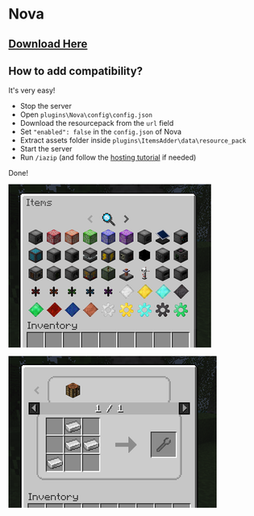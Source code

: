 # Nova

## [Download Here](https://www.spigotmc.org/resources/nova-%E2%9C%A8-custom-blocks-%E2%9C%85-items-%E2%9C%85-guis-%E2%9C%85-modpack-like-fully-configurable.93648/)

## How to add compatibility?

It's very easy!

* Stop the server
* Open `plugins\Nova\config\config.json`
* Download the resourcepack from the `url` field
* Set `"enabled": false` in the `config.json` of Nova
* Extract assets folder inside `plugins\ItemsAdder\data\resource_pack`
* Start the server
* Run `/iazip` (and follow the [hosting tutorial](../../plugin-usage/resourcepack-hosting/) if needed)

Done!

![](<../../.gitbook/assets/immagine (122).png>)

![](<../../.gitbook/assets/immagine (125).png>)
